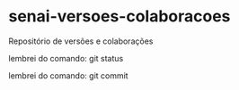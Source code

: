 # senai-versoes-colaboracoes
Repositório de versões e colaborações

lembrei do comando: git status

lembrei do comando: git commit